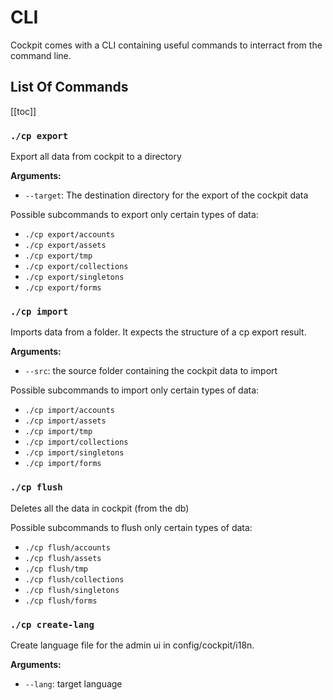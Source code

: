# CLI

Cockpit comes with a CLI containing useful commands to interract from the command line.

## List Of Commands

[[toc]]

### `./cp export`

Export all data from cockpit to a directory

**Arguments:**

* `--target`: The destination directory for the export of the cockpit data

Possible subcommands to export only certain types of data:

* `./cp export/accounts`
* `./cp export/assets`
* `./cp export/tmp`
* `./cp export/collections`
* `./cp export/singletons`
* `./cp export/forms`


### `./cp import`

Imports data from a folder. It expects the structure of a cp export result.

**Arguments:**

* `--src`: the source folder containing the cockpit data to import

Possible subcommands to import only certain types of data:

* `./cp import/accounts`
* `./cp import/assets`
* `./cp import/tmp`
* `./cp import/collections`
* `./cp import/singletons`
* `./cp import/forms`

### `./cp flush`

Deletes all the data in cockpit (from the db)

Possible subcommands to flush only certain types of data:

* `./cp flush/accounts`
* `./cp flush/assets`
* `./cp flush/tmp`
* `./cp flush/collections`
* `./cp flush/singletons`
* `./cp flush/forms`


### `./cp create-lang`

Create language file for the admin ui in config/cockpit/i18n.

**Arguments:**

* `--lang`: target language